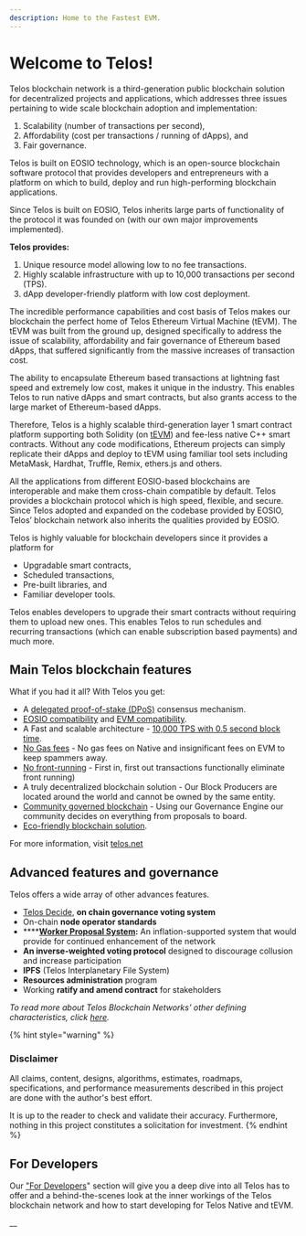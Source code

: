 ```yaml
---
description: Home to the Fastest EVM.
---
```


# Welcome to Telos!

Telos blockchain network is a third-generation public blockchain solution for decentralized projects and applications, which addresses three issues pertaining to wide scale blockchain adoption and implementation:

1. Scalability (number of transactions per second),&#x20;
2. Affordability (cost per transactions / running of dApps), and&#x20;
3. Fair governance.&#x20;

Telos is built on EOSIO technology, which is an open-source blockchain software protocol that provides developers and entrepreneurs with a platform on which to build, deploy and run high-performing blockchain applications.

Since Telos is built on EOSIO, Telos inherits large parts of functionality of the protocol it was founded on (with our own major improvements implemented).

**Telos provides:**&#x20;

1. Unique resource model allowing low to no fee transactions.&#x20;
2. Highly scalable infrastructure with up to 10,000 transactions per second (TPS).&#x20;
3. dApp developer-friendly platform with low cost deployment.

The incredible performance capabilities and cost basis of Telos makes our blockchain the perfect home of Telos Ethereum Virtual Machine (tEVM). The tEVM was built from the ground up, designed specifically to address the issue of scalability, affordability and fair governance of Ethereum based dApps, that suffered significantly from the massive increases of transaction cost.

The ability to encapsulate Ethereum based transactions at lightning fast speed and extremely low cost, makes it unique in the industry. This enables Telos to run native dApps and smart contracts, but also grants access to the large market of Ethereum-based dApps.

Therefore, Telos is a highly scalable third-generation layer 1 smart contract platform supporting both Solidity (on [tEVM](https://www.telos.net/evm)) and fee-less native C++ smart contracts. Without any code modifications, Ethereum projects can simply replicate their dApps and deploy to tEVM using familiar tool sets including MetaMask, Hardhat, Truffle, Remix, ethers.js and others.

All the applications from different EOSIO-based blockchains are interoperable and make them cross-chain compatible by default. Telos provides a blockchain protocol which is high speed, flexible, and secure. Since Telos adopted and expanded on the codebase provided by EOSIO, Telos’ blockchain network also inherits the qualities provided by EOSIO.

Telos is highly valuable for blockchain developers since it provides a platform for&#x20;

* Upgradable smart contracts,&#x20;
* Scheduled transactions,&#x20;
* Pre-built libraries, and&#x20;
* Familiar developer tools.&#x20;

Telos enables developers to upgrade their smart contracts without requiring them to upload new ones. This enables Telos to run schedules and recurring transactions (which can enable subscription based payments) and much more.

## Main Telos blockchain features

What if you had it all? With Telos you get:

* A [delegated proof-of-stake (DPoS)](for-developers/overview/protocol/consensus\_protocol.md#3.-eosio-consensus-dpos-+-abft) consensus mechanism.
* [EOSIO compatibility](for-developers/overview/) and [EVM compatibility](evm/getting-started/introduction-to-tevm.md).
* A Fast and scalable architecture - [10,000 TPS with 0.5 second block time](https://www.telos.net/evm#speed-scalability).
* [No Gas fees](https://www.telos.net/evm#micro-transactions) - No gas fees on Native and insignificant fees on EVM to keep spammers away.
* [No front-running](https://www.telos.net/evm#Frontrunning-Outrun) - First in, first out transactions functionally eliminate front running)
* A truly decentralized blockchain solution - Our Block Producers are located around the world and cannot be owned by the same entity.
* [Community governed blockchain](https://www.telos.net/governance) - Using our Governance Engine our community decides on everything from proposals to board.
* [Eco-friendly blockchain solution](https://www.telos.net/esg-blockchain).

For more information, visit [telos.net](https://www.telos.net)

## Advanced features and governance

Telos offers a wide array of other advances features.

* [Telos Decide](for-developers/developer-guides-telos-native/telos\_contracts/telos-decide/), **on chain governance voting system**
* On-chain **node operator standards**&#x20;
* ****[**Worker Proposal System**](introduction-to-telos/blockchain-characteristics.md)**:** An inflation-supported system that would provide for continued enhancement of the network
* **An inverse-weighted voting protocol** designed to discourage collusion and increase participation
* **IPFS** (Telos Interplanetary File System)
* **Resources administration** program
* Working **ratify and amend contract** for stakeholders

_To read more about Telos Blockchain Networks' other defining characteristics, click_ [_here_](introduction-to-telos/blockchain-characteristics.md)_._

{% hint style="warning" %}
### Disclaimer

All claims, content, designs, algorithms, estimates, roadmaps, specifications, and performance measurements described in this project are done with the author's best effort.&#x20;

It is up to the reader to check and validate their accuracy. Furthermore, nothing in this project constitutes a solicitation for investment.
{% endhint %}

## For Developers

Our ["For Developers](broken-reference)" section will give you a deep dive into all Telos has to offer and a behind-the-scenes look at the inner workings of the Telos blockchain network and how to start developing for Telos Native and tEVM.

__

